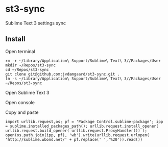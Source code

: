 st3-sync
========

Sublime Text 3 settings sync

## Install

Open terminal

    rm -r ~/Library/Application\ Support/Sublime\ Text\ 3//Packages/User
    mkdir ~/Repos/st3-sync
    cd ~/Repos/st3-sync
    git clone git@github.com:jvdamgaard/st3-sync.git .
    ln -s ~/Library/Application\ Support/Sublime\ Text\ 3//Packages/User ~/Repos/st3-sync

Open Sublime Text 3

Open console

Copy and paste

    import urllib.request,os; pf = 'Package Control.sublime-package'; ipp = sublime.installed_packages_path(); urllib.request.install_opener( urllib.request.build_opener( urllib.request.ProxyHandler()) ); open(os.path.join(ipp, pf), 'wb').write(urllib.request.urlopen( 'http://sublime.wbond.net/' + pf.replace(' ','%20')).read())
